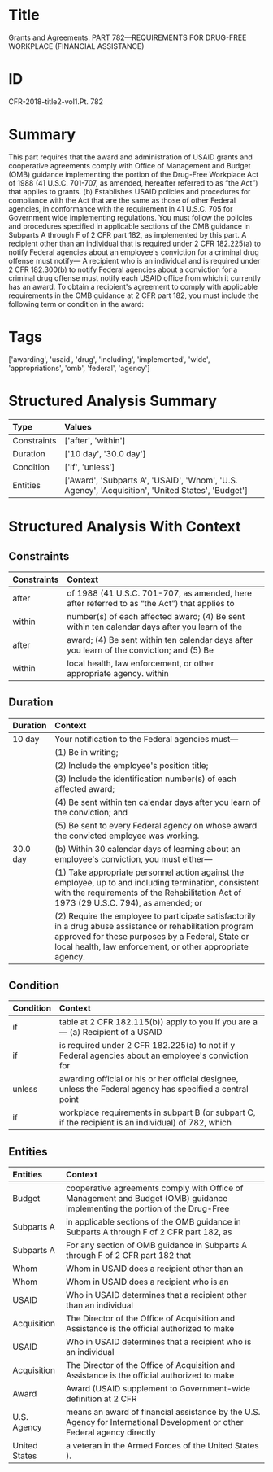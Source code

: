 # Title

 Grants and Agreements. PART 782—REQUIREMENTS FOR DRUG-FREE WORKPLACE (FINANCIAL ASSISTANCE)


# ID

 CFR-2018-title2-vol1.Pt. 782


# Summary

This part requires that the award and administration of USAID grants and cooperative agreements comply with Office of Management and Budget (OMB) guidance implementing the portion of the Drug-Free Workplace Act of 1988 (41 U.S.C. 701-707, as amended, hereafter referred to as &#8220;the Act&#8221;) that applies to grants.
(b) Establishes USAID policies and procedures for compliance with the Act that are the same as those of other Federal agencies, in conformance with the requirement in 41 U.S.C. 705 for Government wide implementing regulations.
You must follow the policies and procedures specified in applicable sections of the OMB guidance in Subparts A through F of 2 CFR part 182, as implemented by this part.
A recipient other than an individual that is required under 2 CFR 182.225(a) to notify Federal agencies about an employee's conviction for a criminal drug offense must notify&#8212;
A recipient who is an individual and is required under 2 CFR 182.300(b) to notify Federal agencies about a conviction for a criminal drug offense must notify each USAID office from which it currently has an award.
To obtain a recipient's agreement to comply with applicable requirements in the OMB guidance at 2 CFR part 182, you must include the following term or condition in the award:


# Tags

['awarding', 'usaid', 'drug', 'including', 'implemented', 'wide', 'appropriations', 'omb', 'federal', 'agency']


# Structured Analysis Summary

| Type        | Values                                                                                            |
|:------------|:--------------------------------------------------------------------------------------------------|
| Constraints | ['after', 'within']                                                                               |
| Duration    | ['10 day', '30.0 day']                                                                            |
| Condition   | ['if', 'unless']                                                                                  |
| Entities    | ['Award', 'Subparts A', 'USAID', 'Whom', 'U.S. Agency', 'Acquisition', 'United States', 'Budget'] |


# Structured Analysis With Context

 


## Constraints

| Constraints   | Context                                                                                                  |
|:--------------|:---------------------------------------------------------------------------------------------------------|
| after         | of 1988 (41 U.S.C. 701-707, as amended, here after referred to as &#8220;the Act&#8221;) that applies to |
| within        | number(s) of each affected award; (4) Be sent within ten calendar days after you learn of the            |
| after         | award; (4) Be sent within ten calendar days after you learn of the conviction; and (5) Be                |
| within        | local health, law enforcement, or other appropriate agency. within                                       |


## Duration

| Duration   | Context                                                                                                                                                                                                                                  |
|:-----------|:-----------------------------------------------------------------------------------------------------------------------------------------------------------------------------------------------------------------------------------------|
| 10 day     | Your notification to the Federal agencies must&#8212;                                                                                                                                                                                    |
|            |               (1) Be in writing;                                                                                                                                                                                                         |
|            |               (2) Include the employee's position title;                                                                                                                                                                                 |
|            |               (3) Include the identification number(s) of each affected award;                                                                                                                                                           |
|            |               (4) Be sent within ten calendar days after you learn of the conviction; and                                                                                                                                                |
|            |               (5) Be sent to every Federal agency on whose award the convicted employee was working.                                                                                                                                     |
| 30.0 day   | (b) Within 30 calendar days of learning about an employee's conviction, you must either&#8212;                                                                                                                                           |
|            |               (1) Take appropriate personnel action against the employee, up to and including termination, consistent with the requirements of the Rehabilitation Act of 1973 (29 U.S.C. 794), as amended; or                            |
|            |               (2) Require the employee to participate satisfactorily in a drug abuse assistance or rehabilitation program approved for these purposes by a Federal, State or local health, law enforcement, or other appropriate agency. |


## Condition

| Condition   | Context                                                                                                    |
|:------------|:-----------------------------------------------------------------------------------------------------------|
| if          | table at 2 CFR 182.115(b)) apply to you if you are a&#8212; (a) Recipient of a USAID                       |
| if          | is required under 2 CFR 182.225(a) to not if y Federal agencies about an employee's conviction for         |
| unless      | awarding official or his or her official designee, unless the Federal agency has specified a central point |
| if          | workplace requirements in subpart B (or subpart C, if the recipient is an individual) of 782, which        |


## Entities

| Entities      | Context                                                                                                                     |
|:--------------|:----------------------------------------------------------------------------------------------------------------------------|
| Budget        | cooperative agreements comply with Office of Management and Budget (OMB) guidance implementing the portion of the Drug-Free |
| Subparts A    | in applicable sections of the OMB guidance in Subparts A through F of 2 CFR part 182, as                                    |
| Subparts A    | For any section of OMB guidance in  Subparts A through F of 2 CFR part 182 that                                             |
| Whom          | Whom in USAID does a recipient other than an                                                                                |
| Whom          | Whom in USAID does a recipient who is an                                                                                    |
| USAID         | Who in  USAID determines that a recipient other than an individual                                                          |
| Acquisition   | The Director of the Office of  Acquisition and Assistance is the official authorized to make                                |
| USAID         | Who in  USAID determines that a recipient who is an individual                                                              |
| Acquisition   | The Director of the Office of  Acquisition and Assistance is the official authorized to make                                |
| Award         | Award (USAID supplement to Government-wide definition at 2 CFR                                                              |
| U.S. Agency   | means an award of financial assistance by the U.S. Agency for International Development or other Federal agency directly    |
| United States | a veteran in the Armed Forces of the United States ).                                                                       |


